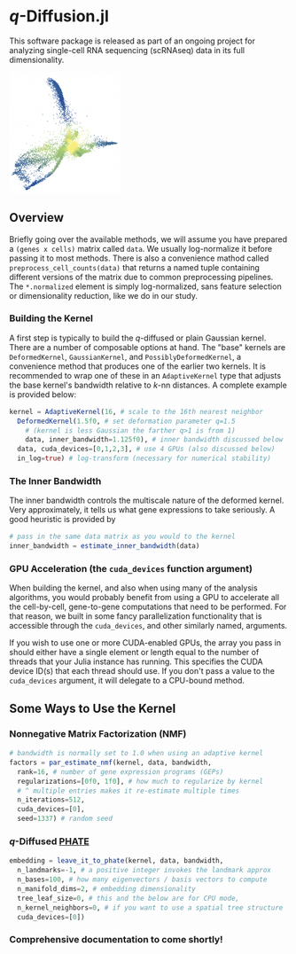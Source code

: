 # $q$-Diffusion.jl

This software package is released as part of an ongoing project for analyzing single-cell RNA sequencing (scRNAseq) data in its full dimensionality.

<img alt="a cool embedding" src="cool-embedding.png" width=200>

## Overview

Briefly going over the available methods, we will assume you have prepared a `(genes x cells)` matrix called `data`. We usually log-normalize it before passing it to most methods. There is also a convenience mathod called `preprocess_cell_counts(data)` that returns a named tuple containing different versions of the matrix due to common preprocessing pipelines. The `*.normalized` element is simply log-normalized, sans feature selection or dimensionality reduction, like we do in our study.

### Building the Kernel

A first step is typically to build the $q$-diffused or plain Gaussian kernel. There are a number of composable options at hand. The "base" kernels are `DeformedKernel`, `GaussianKernel`, and `PossiblyDeformedKernel`, a convenience method that produces one of the earlier two kernels. It is recommended to wrap one of these in an `AdaptiveKernel` type that adjusts the base kernel's bandwidth relative to $k$-nn distances. A complete example is provided below:

```julia
kernel = AdaptiveKernel(16, # scale to the 16th nearest neighbor
  DeformedKernel(1.5f0, # set deformation parameter q=1.5
    # (kernel is less Gaussian the farther q>1 is from 1)
    data, inner_bandwidth=1.125f0), # inner bandwidth discussed below
  data, cuda_devices=[0,1,2,3], # use 4 GPUs (also discussed below)
  in_log=true) # log-transform (necessary for numerical stability)
```

### The Inner Bandwidth

The inner bandwidth controls the multiscale nature of the deformed kernel. Very approximately, it tells us what gene expressions to take seriously. A good heuristic is provided by
```julia
# pass in the same data matrix as you would to the kernel
inner_bandwidth = estimate_inner_bandwidth(data)
```

### GPU Acceleration (the `cuda_devices` function argument)
When building the kernel, and also when using many of the analysis algorithms, you would probably benefit from using a GPU to accelerate all the cell-by-cell, gene-to-gene computations that need to be performed. For that reason, we built in some fancy parallelization functionality that is accessible through the `cuda_devices`, and other similarly named, arguments.

If you wish to use one or more CUDA-enabled GPUs, the array you pass in should either have a single element or length equal to the number of threads that your Julia instance has running. This specifies the CUDA device ID(s) that each thread should use. If you don't pass a value to the `cuda_devices` argument, it will delegate to a CPU-bound method.


## Some Ways to Use the Kernel

### Nonnegative Matrix Factorization (NMF)

```julia
# bandwidth is normally set to 1.0 when using an adaptive kernel
factors = par_estimate_nmf(kernel, data, bandwidth,
  rank=16, # number of gene expression programs (GEPs)
  regularizations=[0f0, 1f0], # how much to regularize by kernel
  # ^ multiple entries makes it re-estimate multiple times
  n_iterations=512,
  cuda_devices=[0],
  seed=1337) # random seed
```

### $q$-Diffused [PHATE](https://www.nature.com/articles/s41587-019-0336-3)

```julia
embedding = leave_it_to_phate(kernel, data, bandwidth,
  n_landmarks=-1, # a positive integer invokes the landmark approx
  n_bases=100, # how many eigenvectors / basis vectors to compute
  n_manifold_dims=2, # embedding dimensionality
  tree_leaf_size=0, # this and the below are for CPU mode,
  n_kernel_neighbors=0, # if you want to use a spatial tree structure
  cuda_devices=[0])
```


### Comprehensive documentation to come shortly!